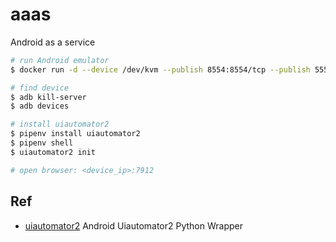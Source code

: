 # aaas

Android as a service

```bash
# run Android emulator
$ docker run -d --device /dev/kvm --publish 8554:8554/tcp --publish 5555:5555/tcp android4docker/q-google-x86:30.0.0

# find device
$ adb kill-server
$ adb devices

# install uiautomator2
$ pipenv install uiautomator2
$ pipenv shell
$ uiautomator2 init

# open browser: <device_ip>:7912
```

## Ref

- [uiautomator2](https://github.com/openatx/uiautomator2) Android Uiautomator2 Python Wrapper
